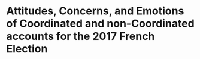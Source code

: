 # Attitudes, Concerns, and Emotions of Coordinated and non-Coordinated accounts for the 2017 French Election
